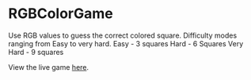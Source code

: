 # RGBColorGame
Use RGB values to guess the correct colored square.
Difficulty modes ranging from Easy to very hard.
  Easy - 3 squares
  Hard - 6 Squares
  Very Hard - 9 squares
  
  View the live game <a href="https://parmesanio.github.io/RGBColorGame/" target="_blank">here</a>.

